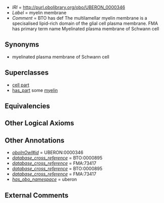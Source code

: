  * *IRI* = http://purl.obolibrary.org/obo/UBERON_0000346
 * *Label* = myelin membrane
 * *Comment* = BTO has def The multilamellar myelin membrane is a specisalised lipid-rich domain of the glial cell plasma membrane. FMA has primary term name Myelinated plasma membrane of Schwann cell

## Synonyms

 * myelinated plasma membrane of Schwann cell

## Superclasses

 * [cell part](../../UBERON/70/UBERON_0000470.md)
 * [has_part](../../BFO/51/BFO_0000051.md) some [myelin](../../UBERON/45/UBERON_0000345.md)

## Equivalencies


## Other Logical Axioms


## Other Annotations

 * *[oboInOwl#id](../../id/oboInOwl#id.md)* = UBERON:0000346
 * *[database_cross_reference](../../ef/oboInOwl#hasDbXref.md)* = BTO:0000895
 * *[database_cross_reference](../../ef/oboInOwl#hasDbXref.md)* = FMA:73417
 * *[database_cross_reference](../../ef/oboInOwl#hasDbXref.md)* = BTO:0000895
 * *[database_cross_reference](../../ef/oboInOwl#hasDbXref.md)* = FMA:73417
 * *[has_obo_namespace](../../ce/oboInOwl#hasOBONamespace.md)* = uberon

## External Comments

